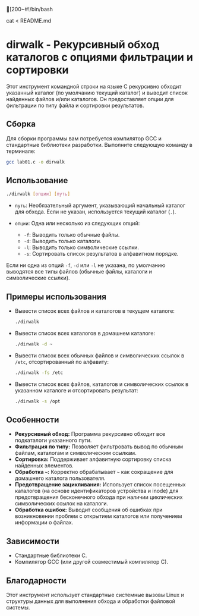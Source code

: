 [200~#!/bin/bash

cat <<EOF > README.md
# dirwalk - Рекурсивный обход каталогов с опциями фильтрации и сортировки

Этот инструмент командной строки на языке C рекурсивно обходит указанный каталог (по умолчанию текущий каталог) и выводит список найденных файлов и/или каталогов. Он предоставляет опции для фильтрации по типу файла и сортировки результатов.

## Сборка

Для сборки программы вам потребуется компилятор GCC и стандартные библиотеки разработки. Выполните следующую команду в терминале:

```bash
gcc lab01.c -o dirwalk
```

## Использование

```bash
./dirwalk [опции] [путь]
```

* `путь`: Необязательный аргумент, указывающий начальный каталог для обхода. Если не указан, используется текущий каталог (`.`).

* `опции`: Одна или несколько из следующих опций:
    * `-f`: Выводить только обычные файлы.
    * `-d`: Выводить только каталоги.
    * `-l`: Выводить только символические ссылки.
    * `-s`: Сортировать список результатов в алфавитном порядке.

Если ни одна из опций `-f`, `-d` или `-l` не указана, по умолчанию выводятся все типы файлов (обычные файлы, каталоги и символические ссылки).

## Примеры использования

* Вывести список всех файлов и каталогов в текущем каталоге:
    ```bash
    ./dirwalk
    ```

* Вывести список всех каталогов в домашнем каталоге:
    ```bash
    ./dirwalk -d ~
    ```

* Вывести список всех обычных файлов и символических ссылок в `/etc`, отсортированный по алфавиту:
    ```bash
    ./dirwalk -fs /etc
    ```

* Вывести список всех файлов, каталогов и символических ссылок в указанном каталоге и отсортировать результат:
    ```bash
    ./dirwalk -s /opt
    ```

## Особенности

* **Рекурсивный обход:** Программа рекурсивно обходит все подкаталоги указанного пути.
* **Фильтрация по типу:** Позволяет фильтровать вывод по обычным файлам, каталогам и символическим ссылкам.
* **Сортировка:** Поддерживает алфавитную сортировку списка найденных элементов.
* **Обработка `~`:** Корректно обрабатывает `~` как сокращение для домашнего каталога пользователя.
* **Предотвращение зацикливания:** Использует список посещенных каталогов (на основе идентификаторов устройства и inode) для предотвращения бесконечного обхода при наличии циклических символических ссылок на каталоги.
* **Обработка ошибок:** Выводит сообщения об ошибках при возникновении проблем с открытием каталогов или получением информации о файлах.

## Зависимости

* Стандартные библиотеки C.
* Компилятор GCC (или другой совместимый компилятор C).

## Благодарности

Этот инструмент использует стандартные системные вызовы Linux и структуры данных для выполнения обхода и обработки файловой системы.
